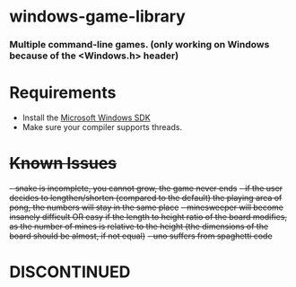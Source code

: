# windows-game-library
### Multiple command-line games. (only working on Windows because of the <Windows.h> header)

# Requirements

 - Install the [Microsoft Windows SDK](https://developer.microsoft.com/en-us/windows/downloads/windows-sdk/)
 - Make sure your compiler supports threads.
 
# ~~Known Issues~~
 
  ~~- snake is incomplete, you cannot grow, the game never ends~~
  ~~- if the user decides to lengthen/shorten (compared to the default) the playing area of pong, the numbers will stay in the same place~~
  ~~- minesweeper will become insanely difficult OR easy if the length to height ratio of the board modifies, as the number of mines is relative to the height (the dimensions of the board should be almost, if not equal)~~
  ~~- uno suffers from spaghetti code~~
# DISCONTINUED
